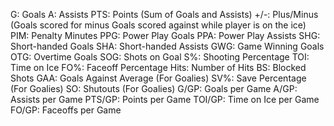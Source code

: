 G: Goals
A: Assists
PTS: Points (Sum of Goals and Assists)
+/-: Plus/Minus (Goals scored for minus Goals scored against while player is on the ice)
PIM: Penalty Minutes
PPG: Power Play Goals
PPA: Power Play Assists
SHG: Short-handed Goals
SHA: Short-handed Assists
GWG: Game Winning Goals
OTG: Overtime Goals
SOG: Shots on Goal
S%: Shooting Percentage
TOI: Time on Ice
FO%: Faceoff Percentage
Hits: Number of Hits
BS: Blocked Shots
GAA: Goals Against Average (For Goalies)
SV%: Save Percentage (For Goalies)
SO: Shutouts (For Goalies)
G/GP: Goals per Game
A/GP: Assists per Game
PTS/GP: Points per Game
TOI/GP: Time on Ice per Game
FO/GP: Faceoffs per Game